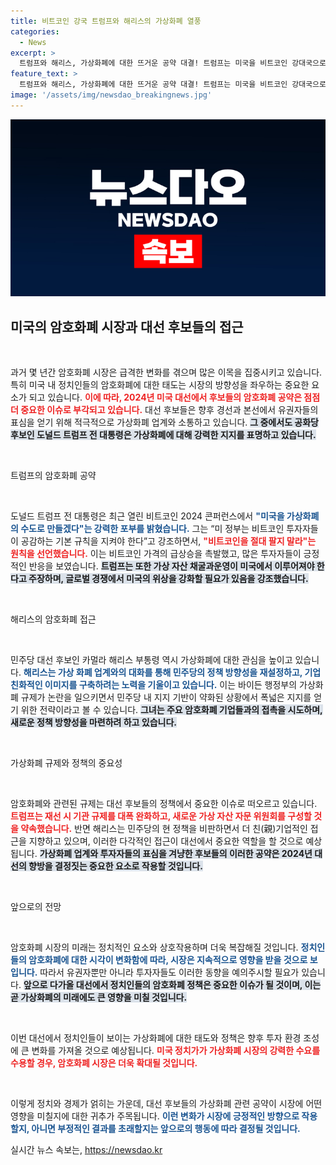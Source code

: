 ```yaml
---
title: 비트코인 강국 트럼프와 해리스의 가상화폐 열풍
categories:
  - News
excerpt: >
  트럼프와 해리스, 가상화폐에 대한 뜨거운 공약 대결! 트럼프는 미국을 비트코인 강대국으로 만들겠다고 선언하며 가격 급등을 이끌었고, 해리스는 업계와의 소통을 통해 지지를 얻으려 하며 새로운 시대를 예고하고 있다. 클릭必!
feature_text: >
  트럼프와 해리스, 가상화폐에 대한 뜨거운 공약 대결! 트럼프는 미국을 비트코인 강대국으로 만들겠다고 선언하며 가격 급등을 이끌었고, 해리스는 업계와의 소통을 통해 지지를 얻으려 하며 새로운 시대를 예고하고 있다. 클릭必!
image: '/assets/img/newsdao_breakingnews.jpg'
---
```


<p><img src="/assets/img/newsdao_breakingnews.jpg" alt="ranknews 속보" /></p>

<h2 data-ke-size="size26">미국의 암호화폐 시장과 대선 후보들의 접근</h2>

<p data-ke-size="size16">&nbsp;</p>

<p>과거 몇 년간 암호화폐 시장은 급격한 변화를 겪으며 많은 이목을 집중시키고 있습니다. 특히 미국 내 정치인들의 암호화폐에 대한 태도는 시장의 방향성을 좌우하는 중요한 요소가 되고 있습니다. <b><span style="color: #ee2323;">이에 따라, 2024년 미국 대선에서 후보들의 암호화폐 공약은 점점 더 중요한 이슈로 부각되고 있습니다.</span></b> 대선 후보들은 향후 경선과 본선에서 유권자들의 표심을 얻기 위해 적극적으로 가상화폐 업계와 소통하고 있습니다. <b><span style="background-color: #21538527;">그 중에서도 공화당 후보인 도널드 트럼프 전 대통령은 가상화폐에 대해 강력한 지지를 표명하고 있습니다.</span></b></p>

<p data-ke-size="size16">&nbsp;</p>

<p>트럼프의 암호화폐 공약</p>

<p data-ke-size="size16">&nbsp;</p>

<p>도널드 트럼프 전 대통령은 최근 열린 비트코인 2024 콘퍼런스에서 <b><span style="color: #1a5490;">"미국을 가상화폐의 수도로 만들겠다"는 강력한 포부를 밝혔습니다.</span></b> 그는 “미 정부는 비트코인 투자자들이 공감하는 기본 규칙을 지켜야 한다”고 강조하면서, <b><span style="color: #ee2323;">"비트코인을 절대 팔지 말라"는 원칙을 선언했습니다.</span></b> 이는 비트코인 가격의 급상승을 촉발했고, 많은 투자자들이 긍정적인 반응을 보였습니다. <b><span style="background-color: #21538527;">트럼프는 또한 가상 자산 채굴과운영이 미국에서 이루어져야 한다고 주장하며, 글로벌 경쟁에서 미국의 위상을 강화할 필요가 있음을 강조했습니다.</span></b> </p>

<p data-ke-size="size16">&nbsp;</p>

<p>해리스의 암호화폐 접근</p>

<p data-ke-size="size16">&nbsp;</p>

<p>민주당 대선 후보인 카멀라 해리스 부통령 역시 가상화폐에 대한 관심을 높이고 있습니다. <b><span style="color: #1a5490;">해리스는 가상 화폐 업계와의 대화를 통해 민주당의 정책 방향성을 재설정하고, 기업 친화적인 이미지를 구축하려는 노력을 기울이고 있습니다.</span></b> 이는 바이든 행정부의 가상화폐 규제가 논란을 일으키면서 민주당 내 지지 기반이 약화된 상황에서 폭넓은 지지를 얻기 위한 전략이라고 볼 수 있습니다. <b><span style="background-color: #21538527;">그녀는 주요 암호화폐 기업들과의 접촉을 시도하며, 새로운 정책 방향성을 마련하려 하고 있습니다.</span></b> </p>

<p data-ke-size="size16">&nbsp;</p>

<p>가상화폐 규제와 정책의 중요성</p>

<p data-ke-size="size16">&nbsp;</p>

<p>암호화폐와 관련된 규제는 대선 후보들의 정책에서 중요한 이슈로 떠오르고 있습니다. <b><span style="color: #ee2323;">트럼프는 재선 시 기관 규제를 대폭 완화하고, 새로운 가상 자산 자문 위원회를 구성할 것을 약속했습니다.</span></b> 반면 해리스는 민주당의 현 정책을 비판하면서 더 친(親)기업적인 접근을 지향하고 있으며, 이러한 다각적인 접근이 대선에서 중요한 역할을 할 것으로 예상됩니다. <b><span style="background-color: #21538527;">가상화폐 업계와 투자자들의 표심을 겨냥한 후보들의 이러한 공약은 2024년 대선의 향방을 결정짓는 중요한 요소로 작용할 것입니다.</span></b></p>

<p data-ke-size="size16">&nbsp;</p>

<p>앞으로의 전망</p>

<p data-ke-size="size16">&nbsp;</p>

<p>암호화폐 시장의 미래는 정치적인 요소와 상호작용하며 더욱 복잡해질 것입니다. <b><span style="color: #1a5490;">정치인들의 암호화폐에 대한 시각이 변화함에 따라, 시장은 지속적으로 영향을 받을 것으로 보입니다.</span></b> 따라서 유권자뿐만 아니라 투자자들도 이러한 동향을 예의주시할 필요가 있습니다. <b><span style="background-color: #21538527;">앞으로 다가올 대선에서 정치인들의 암호화폐 정책은 중요한 이슈가 될 것이며, 이는 곧 가상화폐의 미래에도 큰 영향을 미칠 것입니다.</span></b></p>

<p data-ke-size="size16">&nbsp;</p>

<p>이번 대선에서 정치인들이 보이는 가상화폐에 대한 태도와 정책은 향후 투자 환경 조성에 큰 변화를 가져올 것으로 예상됩니다. <b><span style="color: #ee2323;">미국 정치가가 가상화폐 시장의 강력한 수요를 수용할 경우, 암호화폐 시장은 더욱 확대될 것입니다.</span></b> </p>

<p data-ke-size="size16">&nbsp;</p>

<p>이렇게 정치와 경제가 얽히는 가운데, 대선 후보들의 가상화폐 관련 공약이 시장에 어떤 영향을 미칠지에 대한 귀추가 주목됩니다. <b><span style="color: #1a5490;">이런 변화가 시장에 긍정적인 방향으로 작용 할지, 아니면 부정적인 결과를 초래할지는 앞으로의 행동에 따라 결정될 것입니다.</span></b></p>
실시간 뉴스 속보는, <a href="https://newsdao.kr" rel="dofollow">https://newsdao.kr</a>


